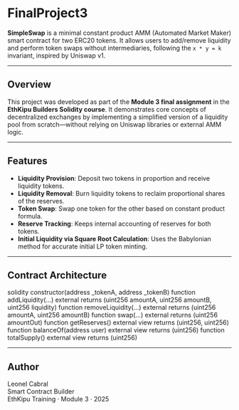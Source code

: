 # FinalProject3

**SimpleSwap** is a minimal constant product AMM (Automated Market Maker) smart contract for two ERC20 tokens. It allows users to add/remove liquidity and perform token swaps without intermediaries, following the `x * y = k` invariant, inspired by Uniswap v1.

---

## Overview

This project was developed as part of the **Module 3 final assignment** in the **EthKipu Builders Solidity course**. It demonstrates core concepts of decentralized exchanges by implementing a simplified version of a liquidity pool from scratch—without relying on Uniswap libraries or external AMM logic.

---

## Features

- **Liquidity Provision**: Deposit two tokens in proportion and receive liquidity tokens.
- **Liquidity Removal**: Burn liquidity tokens to reclaim proportional shares of the reserves.
- **Token Swap**: Swap one token for the other based on constant product formula.
- **Reserve Tracking**: Keeps internal accounting of reserves for both tokens.
- **Initial Liquidity via Square Root Calculation**: Uses the Babylonian method for accurate initial LP token minting.

---

## Contract Architecture

solidity
constructor(address _tokenA, address _tokenB)
function addLiquidity(...) external returns (uint256 amountA, uint256 amountB, uint256 liquidity)
function removeLiquidity(...) external returns (uint256 amountA, uint256 amountB)
function swap(...) external returns (uint256 amountOut)
function getReserves() external view returns (uint256, uint256)
function balanceOf(address user) external view returns (uint256)
function totalSupply() external view returns (uint256)


---

## Author

Leonel Cabral  
Smart Contract Builder  
EthKipu Training · Module 3 · 2025  
